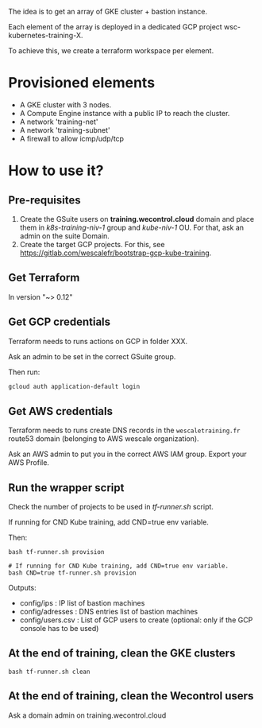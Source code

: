 
The idea is to get an array of GKE cluster + bastion instance.

Each element of the array is deployed in a dedicated GCP project wsc-kubernetes-training-X.

To achieve this, we create a terraform workspace per element.


# Provisioned elements

* A GKE cluster with 3 nodes.
* A Compute Engine instance with a public IP to reach the cluster.
* A network 'training-net'
* A network 'training-subnet'
* A firewall to allow icmp/udp/tcp

# How to use it?

## Pre-requisites

1. Create the GSuite users on **training.wecontrol.cloud** domain and place them in *k8s-training-niv-1* group and *kube-niv-1* OU. For that, ask an admin on the suite Domain.
2. Create the target GCP projects. For this, see https://gitlab.com/wescalefr/bootstrap-gcp-kube-training.
 
## Get Terraform 

In version "~> 0.12"

## Get GCP credentials

Terraform needs to runs actions on GCP in folder XXX.

Ask an admin to be set in the correct GSuite group.

Then run:

```sh
gcloud auth application-default login
```

## Get AWS credentials

Terraform needs to runs create DNS records in the `wescaletraining.fr` route53 domain (belonging to AWS wescale organization).

Ask an AWS admin to put you in the correct AWS IAM group.
Export your AWS Profile.

## Run the wrapper script

Check the number of projects to be used in *tf-runner.sh* script.

If running for CND Kube training, add CND=true env variable.

Then:
```
bash tf-runner.sh provision

# If running for CND Kube training, add CND=true env variable.
bash CND=true tf-runner.sh provision
```

Outputs:
- config/ips : IP list of bastion machines
- config/adresses : DNS entries list of bastion machines
- config/users.csv : List of GCP users to create (optional: only if the GCP console has to be used)

## At the end of training, clean the GKE clusters


```
bash tf-runner.sh clean
```

## At the end of training, clean the Wecontrol users

Ask a domain admin on training.wecontrol.cloud
